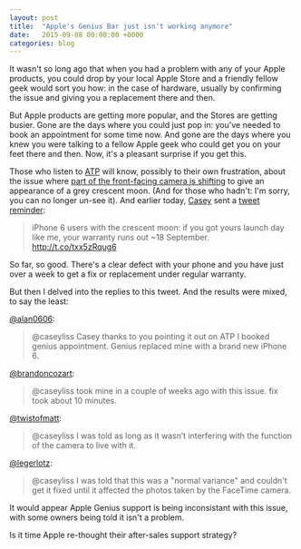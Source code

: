 ```yaml
---
layout: post
title:  "Apple's Genius Bar just isn't working anymore"
date:   2015-09-08 00:00:00 +0000
categories: blog
---
```


It wasn't so long ago that when you had a problem with any of your Apple products, you could drop by your local Apple Store and a friendly fellow geek would sort you how: in the case of hardware, usually by confirming the issue and giving you a replacement there and then.

But Apple products are getting more popular, and the Stores are getting busier. Gone are the days where you could just pop in: you've needed to book an appointment for some time now. And gone are the days where you knew you were talking to a fellow Apple geek who could get you on your feet there and then. Now, it's a pleasant surprise if you get this.

Those who listen to [ATP](http://atp.fm/) will know, possibly to their own frustration, about the issue where [part of the front-facing camera is shifting](http://uk.businessinsider.com/crescentgate-problem-with-the-iphone-6-selfie-camera-2014-12) to give an appearance of a grey crescent moon. (And for those who hadn't: I'm sorry, you can no longer un-see it). And earlier today, [Casey](http://caseyliss.com/) sent a [tweet reminder](https://twitter.com/caseyliss/status/641242250446536704):

> iPhone 6 users with the crescent moon: if you got yours launch day like me, your warranty runs out ~18 September. http://t.co/txx5zRqug6

So far, so good. There's a clear defect with your phone and you have just over a week to get a fix or replacement under regular warranty.

But then I delved into the replies to this tweet. And the results were mixed, to say the least:

[@alan0606](https://twitter.com/alan0606/status/641244299162554368):

> @caseyliss Casey thanks to you pointing it out on ATP I booked genius appointment. Genius replaced mine with a brand new iPhone 6.

[@brandoncozart](https://twitter.com/brandoncozart/status/641245447164571649):

> @caseyliss took mine in a couple of weeks ago with this issue. fix took about 10 minutes.

[@twistofmatt](https://twitter.com/twistofmatt/status/641251888881491972):

> @caseyliss I was told as long as it wasn’t interfering with the function of the camera to live with it.

[@legerlotz](https://twitter.com/legerlotz/status/641243327636094976):

> @caseyliss I was told that this was a "normal variance" and couldn't get it fixed until it affected the photos taken by the FaceTime camera.

It would appear Apple Genius support is being inconsistant with this issue, with some owners being told it isn't a problem.

Is it time Apple re-thought their after-sales support strategy?
